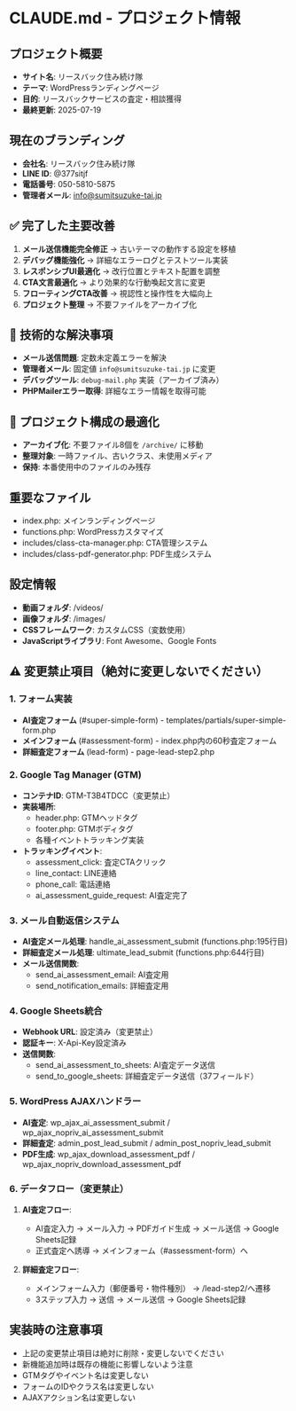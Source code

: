 # CLAUDE.md - プロジェクト情報

## プロジェクト概要
- **サイト名**: リースバック住み続け隊
- **テーマ**: WordPressランディングページ
- **目的**: リースバックサービスの査定・相談獲得
- **最終更新**: 2025-07-19

## 現在のブランディング
- **会社名**: リースバック住み続け隊
- **LINE ID**: @377sitjf
- **電話番号**: 050-5810-5875
- **管理者メール**: info@sumitsuzuke-tai.jp

## ✅ 完了した主要改善
1. **メール送信機能完全修正** → 古いテーマの動作する設定を移植
2. **デバッグ機能強化** → 詳細なエラーログとテストツール実装
3. **レスポンシブUI最適化** → 改行位置とテキスト配置を調整
4. **CTA文言最適化** → より効果的な行動喚起文言に変更
5. **フローティングCTA改善** → 視認性と操作性を大幅向上
6. **プロジェクト整理** → 不要ファイルをアーカイブ化

## 🔧 技術的な解決事項
- **メール送信問題**: 定数未定義エラーを解決
- **管理者メール**: 固定値 `info@sumitsuzuke-tai.jp` に変更
- **デバッグツール**: `debug-mail.php` 実装（アーカイブ済み）
- **PHPMailerエラー取得**: 詳細なエラー情報を取得可能

## 📁 プロジェクト構成の最適化
- **アーカイブ化**: 不要ファイル8個を `/archive/` に移動
- **整理対象**: 一時ファイル、古いクラス、未使用メディア
- **保持**: 本番使用中のファイルのみ残存

## 重要なファイル
- index.php: メインランディングページ
- functions.php: WordPressカスタマイズ
- includes/class-cta-manager.php: CTA管理システム
- includes/class-pdf-generator.php: PDF生成システム

## 設定情報
- **動画フォルダ**: /videos/
- **画像フォルダ**: /images/
- **CSSフレームワーク**: カスタムCSS（変数使用）
- **JavaScriptライブラリ**: Font Awesome、Google Fonts

## ⚠️ 変更禁止項目（絶対に変更しないでください）

### 1. フォーム実装
- **AI査定フォーム** (#super-simple-form) - templates/partials/super-simple-form.php
- **メインフォーム** (#assessment-form) - index.php内の60秒査定フォーム
- **詳細査定フォーム** (lead-form) - page-lead-step2.php

### 2. Google Tag Manager (GTM)
- **コンテナID**: GTM-T3B4TDCC（変更禁止）
- **実装場所**:
  - header.php: GTMヘッドタグ
  - footer.php: GTMボディタグ
  - 各種イベントトラッキング実装
- **トラッキングイベント**:
  - assessment_click: 査定CTAクリック
  - line_contact: LINE連絡
  - phone_call: 電話連絡
  - ai_assessment_guide_request: AI査定完了

### 3. メール自動返信システム
- **AI査定メール処理**: handle_ai_assessment_submit (functions.php:195行目)
- **詳細査定メール処理**: ultimate_lead_submit (functions.php:644行目)
- **メール送信関数**: 
  - send_ai_assessment_email: AI査定用
  - send_notification_emails: 詳細査定用

### 4. Google Sheets統合
- **Webhook URL**: 設定済み（変更禁止）
- **認証キー**: X-Api-Key設定済み
- **送信関数**:
  - send_ai_assessment_to_sheets: AI査定データ送信
  - send_to_google_sheets: 詳細査定データ送信（37フィールド）

### 5. WordPress AJAXハンドラー
- **AI査定**: wp_ajax_ai_assessment_submit / wp_ajax_nopriv_ai_assessment_submit
- **詳細査定**: admin_post_lead_submit / admin_post_nopriv_lead_submit
- **PDF生成**: wp_ajax_download_assessment_pdf / wp_ajax_nopriv_download_assessment_pdf

### 6. データフロー（変更禁止）
1. **AI査定フロー**:
   - AI査定入力 → メール入力 → PDFガイド生成 → メール送信 → Google Sheets記録
   - 正式査定へ誘導 → メインフォーム（#assessment-form）へ

2. **詳細査定フロー**:
   - メインフォーム入力（郵便番号・物件種別） → /lead-step2/へ遷移
   - 3ステップ入力 → 送信 → メール送信 → Google Sheets記録

## 実装時の注意事項
- 上記の変更禁止項目は絶対に削除・変更しないでください
- 新機能追加時は既存の機能に影響しないよう注意
- GTMタグやイベント名は変更しない
- フォームのIDやクラス名は変更しない
- AJAXアクション名は変更しない